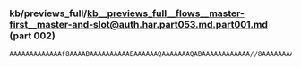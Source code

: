 ### kb/previews_full/kb__previews_full__flows__master-first__master-and-slot@auth.har.part053.md.part001.md (part 002)

```md
AAAAAAAAAAAAAf8AAAABAAAAAAAAAAEAAAAAAQAAAAAAAQABAAAAAAAAAAAA//8AAAAAAAAAAAEAAAEAAAD/AAABAQAAAAAA
```

```
